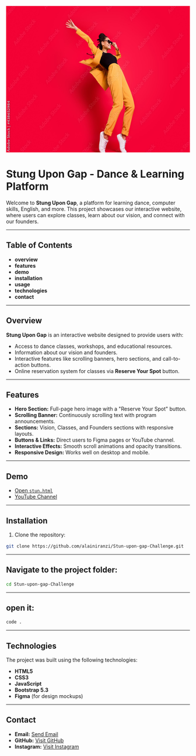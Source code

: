 

<img src="nooooow.jpg" alt="Hero Image" width="1000" height="400">

# **Stung Upon Gap - Dance & Learning Platform**

Welcome to **Stung Upon Gap**, a platform for learning dance, computer skills, English, and more. This project showcases our interactive website, where users can explore classes, learn about our vision, and connect with our founders.

---

## **Table of Contents**
- **overview**
- **features**
-  **demo**
- **installation**
- **usage**
- **technologies**
- **contact**

---

## **Overview**
**Stung Upon Gap** is an interactive website designed to provide users with:  

- Access to dance classes, workshops, and educational resources.  
- Information about our vision and founders.  
- Interactive features like scrolling banners, hero sections, and call-to-action buttons.  
- Online reservation system for classes via **Reserve Your Spot** button.  


---

## **Features**
- **Hero Section:** Full-page hero image with a "Reserve Your Spot" button.  
- **Scrolling Banner:** Continuously scrolling text with program announcements.  
- **Sections:** Vision, Classes, and Founders sections with responsive layouts.  
- **Buttons & Links:** Direct users to Figma pages or YouTube channel.  
- **Interactive Effects:** Smooth scroll animations and opacity transitions.  
- **Responsive Design:** Works well on desktop and mobile.  

---

## **Demo**
- [Open `stun.html`](stun.html)  
- [YouTube Channel](https://www.youtube.com/@AlainIranzi)

---

## Installation
1. Clone the repository:
```bash
git clone https://github.com/alainiranzi/Stun-upon-gap-Challenge.git

```
---

## **Navigate to the project folder:**
```bash
cd Stun-upon-gap-Challenge
```
---
## open it:
```bash
code .
```

---

## Technologies

The project was built using the following technologies:

- **HTML5**  
- **CSS3**  
- **JavaScript**  
- **Bootstrap 5.3**  
- **Figma** (for design mockups)

***

## Contact

- **Email:** [Send Email](mailto:alainiranzi00@gmail.com)  
- **GitHub:** [Visit GitHub](https://github.com/alainiranzi)  
- **Instagram:** [Visit Instagram](https://www.instagram.com/alain_iranzi/)






